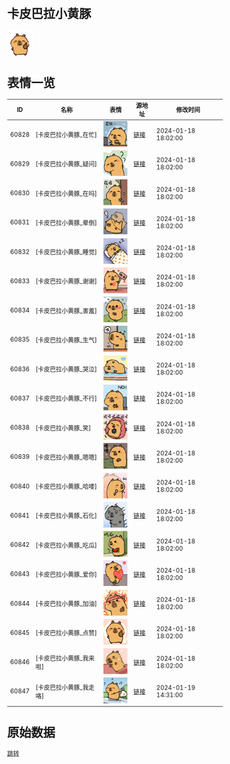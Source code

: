 # 卡皮巴拉小黄豚

<img src="./cover.png" height="60" alt="cover" />

# 表情一览

|ID|名称|表情|源地址|修改时间|
|----|----|----|----|----|
|60828|[卡皮巴拉小黄豚_在忙]|<img src="./pic/060828_%5B卡皮巴拉小黄豚_在忙%5D.png" height="60" alt="在忙"/>|[链接](https://i0.hdslb.com/bfs/garb/81331a93839051d834aeafbba0d6e8c6df1b1894.png)|2024-01-18 18:02:00|
|60829|[卡皮巴拉小黄豚_疑问]|<img src="./pic/060829_%5B卡皮巴拉小黄豚_疑问%5D.png" height="60" alt="疑问"/>|[链接](https://i0.hdslb.com/bfs/garb/537869d09225f860b4e2f7ec68cc5fa768bb503b.png)|2024-01-18 18:02:00|
|60830|[卡皮巴拉小黄豚_在吗]|<img src="./pic/060830_%5B卡皮巴拉小黄豚_在吗%5D.png" height="60" alt="在吗"/>|[链接](https://i0.hdslb.com/bfs/garb/75a7a55351f6483723c237c62808fc0cf695e270.png)|2024-01-18 18:02:00|
|60831|[卡皮巴拉小黄豚_晕倒]|<img src="./pic/060831_%5B卡皮巴拉小黄豚_晕倒%5D.png" height="60" alt="晕倒"/>|[链接](https://i0.hdslb.com/bfs/garb/890b04cc1603df5fff0dfa9e73273279cf7cf968.png)|2024-01-18 18:02:00|
|60832|[卡皮巴拉小黄豚_睡觉]|<img src="./pic/060832_%5B卡皮巴拉小黄豚_睡觉%5D.png" height="60" alt="睡觉"/>|[链接](https://i0.hdslb.com/bfs/garb/29693c6e2fb9565cd7f2f5dcbf671573982d2f13.png)|2024-01-18 18:02:00|
|60833|[卡皮巴拉小黄豚_谢谢]|<img src="./pic/060833_%5B卡皮巴拉小黄豚_谢谢%5D.png" height="60" alt="谢谢"/>|[链接](https://i0.hdslb.com/bfs/garb/18a4be512e9c1e51fb171745215362bd45ae1bc5.png)|2024-01-18 18:02:00|
|60834|[卡皮巴拉小黄豚_害羞]|<img src="./pic/060834_%5B卡皮巴拉小黄豚_害羞%5D.png" height="60" alt="害羞"/>|[链接](https://i0.hdslb.com/bfs/garb/56e3815f8ee97518aaed8aa08d4587918d5617db.png)|2024-01-18 18:02:00|
|60835|[卡皮巴拉小黄豚_生气]|<img src="./pic/060835_%5B卡皮巴拉小黄豚_生气%5D.png" height="60" alt="生气"/>|[链接](https://i0.hdslb.com/bfs/garb/d04f42829ebc60c89366f4c46cbb270689dce3c9.png)|2024-01-18 18:02:00|
|60836|[卡皮巴拉小黄豚_哭泣]|<img src="./pic/060836_%5B卡皮巴拉小黄豚_哭泣%5D.png" height="60" alt="哭泣"/>|[链接](https://i0.hdslb.com/bfs/garb/fbfe93301cccd0dfa32d2cf573b69dc1b3164e30.png)|2024-01-18 18:02:00|
|60837|[卡皮巴拉小黄豚_不行]|<img src="./pic/060837_%5B卡皮巴拉小黄豚_不行%5D.png" height="60" alt="不行"/>|[链接](https://i0.hdslb.com/bfs/garb/281389f837ff259cec8a1f6e9f600b8712b7458e.png)|2024-01-18 18:02:00|
|60838|[卡皮巴拉小黄豚_笑]|<img src="./pic/060838_%5B卡皮巴拉小黄豚_笑%5D.png" height="60" alt="笑"/>|[链接](https://i0.hdslb.com/bfs/garb/d186386e388dadeeaaba7834cac32adce57872ba.png)|2024-01-18 18:02:00|
|60839|[卡皮巴拉小黄豚_嗯嗯]|<img src="./pic/060839_%5B卡皮巴拉小黄豚_嗯嗯%5D.png" height="60" alt="嗯嗯"/>|[链接](https://i0.hdslb.com/bfs/garb/e698669b460d87208db45f3cdd4bac011010155d.png)|2024-01-18 18:02:00|
|60840|[卡皮巴拉小黄豚_哈喽]|<img src="./pic/060840_%5B卡皮巴拉小黄豚_哈喽%5D.png" height="60" alt="哈喽"/>|[链接](https://i0.hdslb.com/bfs/garb/ed1af6ec35beb37c3dd092bd7898e7983185c7c8.png)|2024-01-18 18:02:00|
|60841|[卡皮巴拉小黄豚_石化]|<img src="./pic/060841_%5B卡皮巴拉小黄豚_石化%5D.png" height="60" alt="石化"/>|[链接](https://i0.hdslb.com/bfs/garb/3288cbaa1b9ac67f2ec8e8f5ef84ccaf6eb57eca.png)|2024-01-18 18:02:00|
|60842|[卡皮巴拉小黄豚_吃瓜]|<img src="./pic/060842_%5B卡皮巴拉小黄豚_吃瓜%5D.png" height="60" alt="吃瓜"/>|[链接](https://i0.hdslb.com/bfs/garb/3a28ac498ac37ac1bd660bb27724fa3dc2cac868.png)|2024-01-18 18:02:00|
|60843|[卡皮巴拉小黄豚_爱你]|<img src="./pic/060843_%5B卡皮巴拉小黄豚_爱你%5D.png" height="60" alt="爱你"/>|[链接](https://i0.hdslb.com/bfs/garb/439584ec879960b592c84a218a637f21c261fd00.png)|2024-01-18 18:02:00|
|60844|[卡皮巴拉小黄豚_加油]|<img src="./pic/060844_%5B卡皮巴拉小黄豚_加油%5D.png" height="60" alt="加油"/>|[链接](https://i0.hdslb.com/bfs/garb/28887b2fc403eb788b9c3455877b03098cbfb571.png)|2024-01-18 18:02:00|
|60845|[卡皮巴拉小黄豚_点赞]|<img src="./pic/060845_%5B卡皮巴拉小黄豚_点赞%5D.png" height="60" alt="点赞"/>|[链接](https://i0.hdslb.com/bfs/garb/15583a330e08d29fa04165b86339371016fcef13.png)|2024-01-18 18:02:00|
|60846|[卡皮巴拉小黄豚_我来啦]|<img src="./pic/060846_%5B卡皮巴拉小黄豚_我来啦%5D.png" height="60" alt="我来啦"/>|[链接](https://i0.hdslb.com/bfs/garb/a98748301cc7e61c6cc121366d10d02579682537.png)|2024-01-18 18:02:00|
|60847|[卡皮巴拉小黄豚_我走咯]|<img src="./pic/060847_%5B卡皮巴拉小黄豚_我走咯%5D.png" height="60" alt="我走咯"/>|[链接](https://i0.hdslb.com/bfs/garb/2d66f64445a6fe0f38c5e516a6ade09a7e7ac77e.png)|2024-01-19 14:31:00|

# 原始数据

[跳转](./raw.json)

